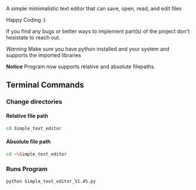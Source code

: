 A simple mimimalistic text editor that can save, open, read, and edit files

Happy Coding :)

If you find any bugs or better ways to implement part(s) of the project don't hesistate to reach out.

*Warning*
Make sure you have python installed and  your system and supports the imported libraries

**Notice**
Program now supports relative and absolute filepaths.

## Terminal Commands

### Change directories

#### Relative file path
```bash
cd Simple_text_editor
```
#### Absolute file path 
```bash
cd ~\Simple_text_editor
```

### Runs Program
```bash
python Simple_text_editor_V1.45.py
```



